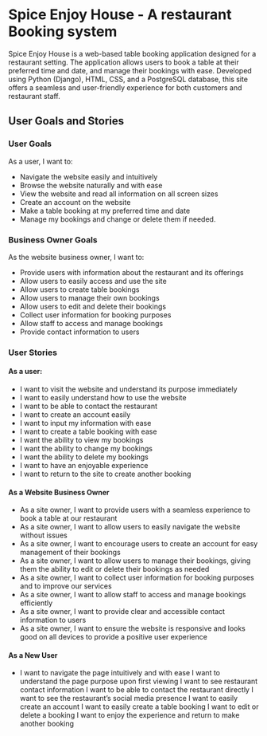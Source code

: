 # Spice Enjoy House - A restaurant Booking system

 Spice Enjoy House is a web-based table booking application designed for a restaurant setting. The application allows users to book a table at their preferred time and date, and manage their bookings with ease. Developed using Python (Django), HTML, CSS, and a PostgreSQL database, this site offers a seamless and user-friendly experience for both customers and restaurant staff.

 ## User Goals and Stories

 ### User Goals

 As a user, I want to:

- Navigate the website easily and intuitively
- Browse the website naturally and with ease
- View the website and read all information on all screen sizes
- Create an account on the website
- Make a table booking at my preferred time and date
- Manage my bookings and change or delete them if needed.

### Business Owner Goals

As the website business owner, I want to:

- Provide users with information about the restaurant and its offerings
- Allow users to easily access and use the site
- Allow users to create table bookings
- Allow users to manage their own bookings
- Allow users to edit and delete their bookings
- Collect user information for booking purposes
- Allow staff to access and manage bookings
- Provide contact information to users

### User Stories

#### As a user:

- I want to visit the website and understand its purpose immediately
- I want to easily understand how to use the website
- I want to be able to contact the restaurant
- I want to create an account easily
- I want to input my information with ease
- I want to create a table booking with ease
- I want the ability to view my bookings
- I want the ability to change my bookings
- I want the ability to delete my bookings
- I want to have an enjoyable experience
- I want to return to the site to create another booking

#### As a Website Business Owner

- As a site owner, I want to provide users with a seamless experience to book a table at our restaurant
- As a site owner, I want to allow users to easily navigate the website without issues
- As a site owner, I want to encourage users to create an account for easy management of their bookings
- As a site owner, I want to allow users to manage their bookings, giving them the ability to edit or delete their bookings as needed
- As a site owner, I want to collect user information for booking purposes and to improve our services
- As a site owner, I want to allow staff to access and manage bookings efficiently
- As a site owner, I want to provide clear and accessible contact information to users
- As a site owner, I want to ensure the website is responsive and looks good on all devices to provide a positive user experience

#### As a New User

- I want to navigate the page intuitively and with ease
I want to understand the page purpose upon first viewing
I want to see restaurant contact information
I want to be able to contact the restaurant directly
I want to see the restaurant’s social media presence
I want to easily create an account
I want to easily create a table booking
I want to edit or delete a booking
I want to enjoy the experience and return to make another booking